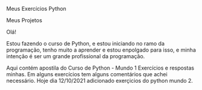 Meus Exercícios Python

Meus Projetos

Olá! 

Estou fazendo o curso de Python, e estou iniciando no ramo da programação,
tenho muito a aprender e estou enpolgado para isso, e minha intenção é ser um grande profissional da programação.

Aqui contém apostila do Curso de Python - Mundo 1
Exercícios e respostas minhas.
Em alguns exercícios tem alguns comentários que achei necessário.
Hoje dia 12/10/2021 adicionado exerçicios do python mundo 2.
